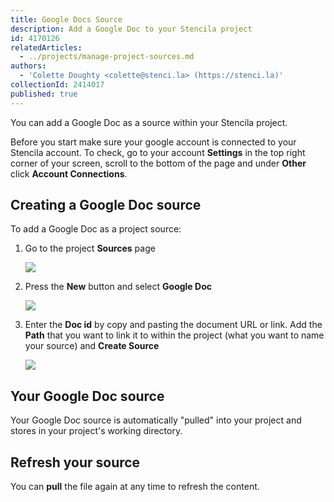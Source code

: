 ```yaml
---
title: Google Docs Source
description: Add a Google Doc to your Stencila project
id: 4170126
relatedArticles:
  - ../projects/manage-project-sources.md
authors:
  - 'Colette Doughty <colette@stenci.la> (https://stenci.la)'
collectionId: 2414017
published: true
---
```


You can add a Google Doc as a source within your Stencila project.

Before you start make sure your google account is connected to your Stencila account. To check, go to your account **Settings** in the top right corner of your screen, scroll to the bottom of the page and under **Other** click **Account Connections**.

## Creating a Google Doc source

To add a Google Doc as a project source:

1. Go to the project **Sources** page

    ![](http://stencila.github.io/hub/manager/snaps/project-sources-menu-item.png)

2. Press the **New** button and select **Google Doc**

    ![](http://stencila.github.io/hub/manager/snaps/project-sources-new-button.png)

3. Enter the **Doc id** by copy and pasting the document URL or link. Add the **Path** that you want to link it to within the project (what you want to name your source) and **Create Source**

    ![](http://stencila.github.io/hub/manager/snaps/an-org-first-project-sources-new-googledocs-owner-360x640.png)

## Your Google Doc source

Your Google Doc source is automatically "pulled" into your project and stores in your project's working directory.

## Refresh your source

You can **pull** the file again at any time to refresh the content.
